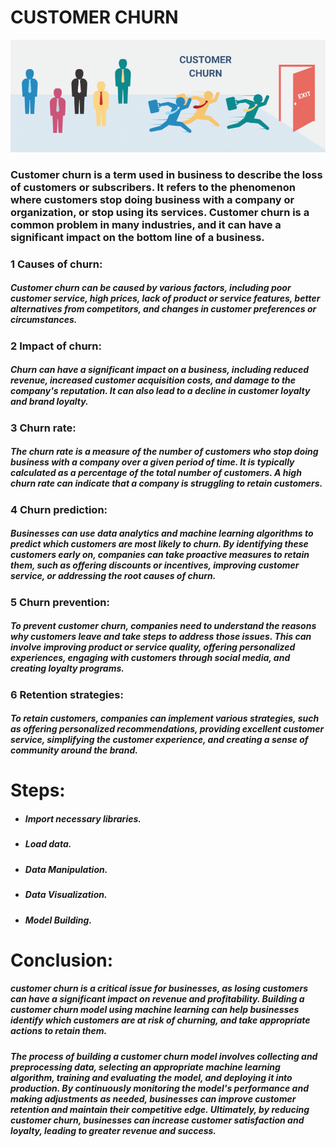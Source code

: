 # CUSTOMER CHURN
![Customer_Churn](customer_churn/img/Customer-Churn.png)

### Customer churn is a term used in business to describe the loss of customers or subscribers. It refers to the phenomenon where customers stop doing business with a company or organization, or stop using its services. Customer churn is a common problem in many industries, and it can have a significant impact on the bottom line of a business.
### 1 Causes of churn: 
##### Customer churn can be caused by various factors, including poor customer service, high prices, lack of product or service features, better alternatives from competitors, and changes in customer preferences or circumstances.

### 2 Impact of churn: 
##### Churn can have a significant impact on a business, including reduced revenue, increased customer acquisition costs, and damage to the company's reputation. It can also lead to a decline in customer loyalty and brand loyalty.

### 3 Churn rate: 
##### The churn rate is a measure of the number of customers who stop doing business with a company over a given period of time. It is typically calculated as a percentage of the total number of customers. A high churn rate can indicate that a company is struggling to retain customers.

### 4 Churn prediction: 
##### Businesses can use data analytics and machine learning algorithms to predict which customers are most likely to churn. By identifying these customers early on, companies can take proactive measures to retain them, such as offering discounts or incentives, improving customer service, or addressing the root causes of churn.

### 5 Churn prevention: 
##### To prevent customer churn, companies need to understand the reasons why customers leave and take steps to address those issues. This can involve improving product or service quality, offering personalized experiences, engaging with customers through social media, and creating loyalty programs.

### 6 Retention strategies:
##### To retain customers, companies can implement various strategies, such as offering personalized recommendations, providing excellent customer service, simplifying the customer experience, and creating a sense of community around the brand.


# Steps:
*  ##### Import necessary libraries.
*  ##### Load data.
*  ##### Data Manipulation.
*  ##### Data Visualization.
*  ##### Model Building.
# Conclusion:
#####  customer churn is a critical issue for businesses, as losing customers can have a significant impact on revenue and profitability. Building a customer churn model using machine learning can help businesses identify which customers are at risk of churning, and take appropriate actions to retain them.
##### The process of building a customer churn model involves collecting and preprocessing data, selecting an appropriate machine learning algorithm, training and evaluating the model, and deploying it into production. By continuously monitoring the model's performance and making adjustments as needed, businesses can improve customer retention and maintain their competitive edge. Ultimately, by reducing customer churn, businesses can increase customer satisfaction and loyalty, leading to greater revenue and success.




